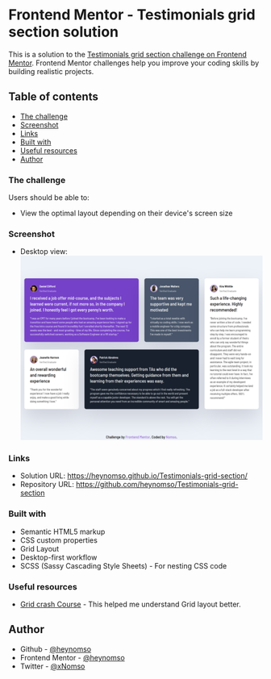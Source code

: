 # Frontend Mentor - Testimonials grid section solution

This is a solution to the [Testimonials grid section challenge on Frontend Mentor](https://www.frontendmentor.io/challenges/testimonials-grid-section-Nnw6J7Un7). Frontend Mentor challenges help you improve your coding skills by building realistic projects. 

## Table of contents
  - [The challenge](#the-challenge)
  - [Screenshot](#screenshot)
  - [Links](#links)
  - [Built with](#built-with)
  - [Useful resources](#useful-resources)
-   [Author](#author)

### The challenge

Users should be able to:
- View the optimal layout depending on their device's screen size

### Screenshot

- Desktop view: ![Alt text](output/Desktop-view.png)

### Links

- Solution URL: https://heynomso.github.io/Testimonials-grid-section/
- Repository URL: https://github.com/heynomso/Testimonials-grid-section

### Built with

- Semantic HTML5 markup
- CSS custom properties
- Grid Layout
- Desktop-first workflow
- SCSS (Sassy Cascading Style Sheets) - For nesting CSS code

### Useful resources

- [Grid crash Course](https://youtu.be/0xMQfnTU6oo) - This helped me understand Grid layout better.

## Author

- Github - [@heynomso](https://github.com/heynomso)
- Frontend Mentor - [@heynomso](https://www.frontendmentor.io/profile/heynomso)
- Twitter - [@xNomso](https://twitter.com/xNomso)
